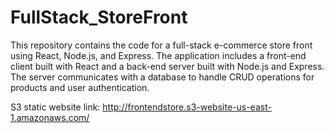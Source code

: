 # FullStack_StoreFront

This repository contains the code for a full-stack e-commerce store front using React, Node.js, and Express. The application includes a front-end client built with React and a back-end server built with Node.js and Express. The server communicates with a database to handle CRUD operations for products and user authentication.

S3 static website link: http://frontendstore.s3-website-us-east-1.amazonaws.com/